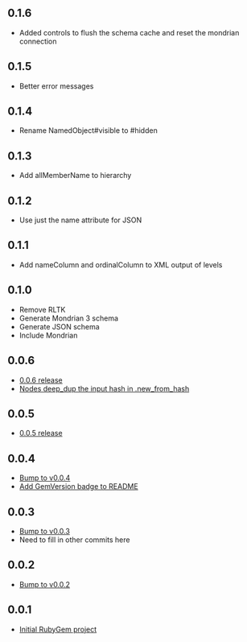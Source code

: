 ## 0.1.6
* Added controls to flush the schema cache and reset the mondrian connection

## 0.1.5
* Better error messages

## 0.1.4
* Rename NamedObject#visible to #hidden

## 0.1.3
* Add allMemberName to hierarchy

## 0.1.2
* Use just the name attribute for JSON

## 0.1.1
* Add nameColumn and ordinalColumn to XML output of levels

## 0.1.0
* Remove RLTK
* Generate Mondrian 3 schema
* Generate JSON schema
* Include Mondrian

## 0.0.6
* [0.0.6 release](https://github.com/moneydesktop/rubiks/pull/3)
* [Nodes deep_dup the input hash in .new_from_hash](https://github.com/moneydesktop/rubiks/commit/81b2d68eddf5551abd0f360aee4c91d237e10c3c)

## 0.0.5
* [0.0.5 release](https://github.com/moneydesktop/rubiks/pull/2)

## 0.0.4
* [Bump to v0.0.4](https://github.com/moneydesktop/rubiks/commit/38dfd1f82e947f39457670adfdc6ca67da2728c6)
* [Add GemVersion badge to README](https://github.com/moneydesktop/rubiks/commit/2d92097c4ba73d92690fab78455fc7db6ed0b3d9)

## 0.0.3
* [Bump to v0.0.3](https://github.com/moneydesktop/rubiks/commit/23ceb29936f663605527a12ca2d2a5c623abe99e)
* Need to fill in other commits here

## 0.0.2
* [Bump to v0.0.2](https://github.com/moneydesktop/rubiks/commit/14a55449be9552268c66cbf8b902af02cf7b73c6)

## 0.0.1
* [Initial RubyGem project](https://github.com/moneydesktop/rubiks/commit/fa8be4badf70e86fda7e14bf23f9230a926893d2)
